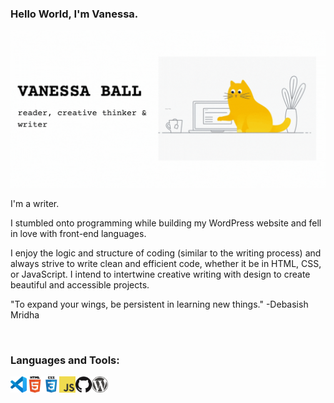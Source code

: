 ### Hello World, I'm Vanessa.

<img src="https://raw.githubusercontent.com/ballvg/ballvg/master/Courier Prime.gif" alt="banner that says Vanessa Ball - reader, creative thinker and writer alongside a gif illustration of a yellow cat typing in a laptop">

I'm a writer. 

I stumbled onto programming while building my WordPress website and fell in love with front-end languages. 

I enjoy the logic and structure of coding (similar to the writing process) and always strive to write clean and efficient code, whether it be in HTML, CSS, or JavaScript. I intend to intertwine creative writing with design to create beautiful and accessible projects.

"To expand your wings, be persistent in learning new things." -Debasish Mridha

<br>

### Languages and Tools:

<img align="left" alt="Visual Studio Code" width="26px" src="https://raw.githubusercontent.com/github/explore/80688e429a7d4ef2fca1e82350fe8e3517d3494d/topics/visual-studio-code/visual-studio-code.png" />
<img align="left" alt="HTML5" width="26px" src="https://raw.githubusercontent.com/github/explore/80688e429a7d4ef2fca1e82350fe8e3517d3494d/topics/html/html.png" />
<img align="left" alt="CSS3" width="26px" src="https://raw.githubusercontent.com/github/explore/80688e429a7d4ef2fca1e82350fe8e3517d3494d/topics/css/css.png" />
<img align="left" alt="JavaScript" width="26px" src="https://raw.githubusercontent.com/github/explore/80688e429a7d4ef2fca1e82350fe8e3517d3494d/topics/javascript/javascript.png" />
<img align="left" alt="GitHub" width="26px" src="https://raw.githubusercontent.com/github/explore/78df643247d429f6cc873026c0622819ad797942/topics/github/github.png" />
<img align="left" alt="WordPress" width="26px" src="https://raw.githubusercontent.com/github/explore/78df643247d429f6cc873026c0622819ad797942/topics/wordpress/wordpress.png" />

